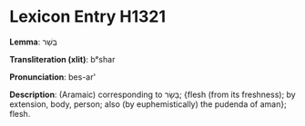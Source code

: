 # Lexicon Entry H1321

**Lemma**: בְּשַׁר

**Transliteration (xlit)**: bᵉshar

**Pronunciation**: bes-ar'

**Description**:
(Aramaic) corresponding to בָּשָׂר; {flesh (from its freshness); by extension, body, person; also (by euphemistically) the pudenda of aman}; flesh.

